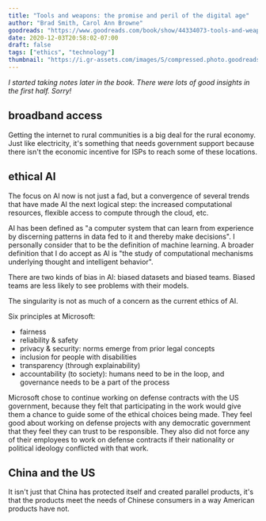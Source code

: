 ```yaml
---
title: "Tools and weapons: the promise and peril of the digital age"
author: "Brad Smith, Carol Ann Browne"
goodreads: "https://www.goodreads.com/book/show/44334073-tools-and-weapons"
date: 2020-12-03T20:58:02-07:00
draft: false
tags: ["ethics", "technology"]
thumbnail: "https://i.gr-assets.com/images/S/compressed.photo.goodreads.com/books/1556243936l/44334073.jpg"
---
```


*I started taking notes later in the book. There were lots of good insights in the first half. Sorry!*

## broadband access

Getting the internet to rural communities is a big deal for the rural economy. Just like electricity, it's something that needs government support because there isn't the economic incentive for ISPs to reach some of these locations.

## ethical AI

The focus on AI now is not just a fad, but a convergence of several trends that have made AI the next logical step: the increased computational resources, flexible access to compute through the cloud, etc.

AI has been defined as "a computer system that can learn from experience by discerning patterns in data fed to it and thereby make decisions". I personally consider that to be the definition of machine learning. A broader definition that I do accept as AI is "the study of computational mechanisms underlying thought and intelligent behavior".

There are two kinds of bias in AI: biased datasets and biased teams. Biased teams are less likely to see problems with their models.

The singularity is not as much of a concern as the current ethics of AI.

Six principles at Microsoft:

- fairness
- reliability & safety
- privacy & security: norms emerge from prior legal concepts
- inclusion for people with disabilities
- transparency (through explainability)
- accountability (to society): humans need to be in the loop, and governance needs to be a part of the process

Microsoft chose to continue working on defense contracts with the US government, because they felt that participating in the work would give them a chance to guide some of the ethical choices being made. They feel good about working on defense projects with any democratic government that they feel they can trust to be responsible. They also did not force any of their employees to work on defense contracts if their nationality or political ideology conflicted with that work.

## China and the US

It isn't just that China has protected itself and created parallel products, it's that the products meet the needs of Chinese consumers in a way American products have not.
